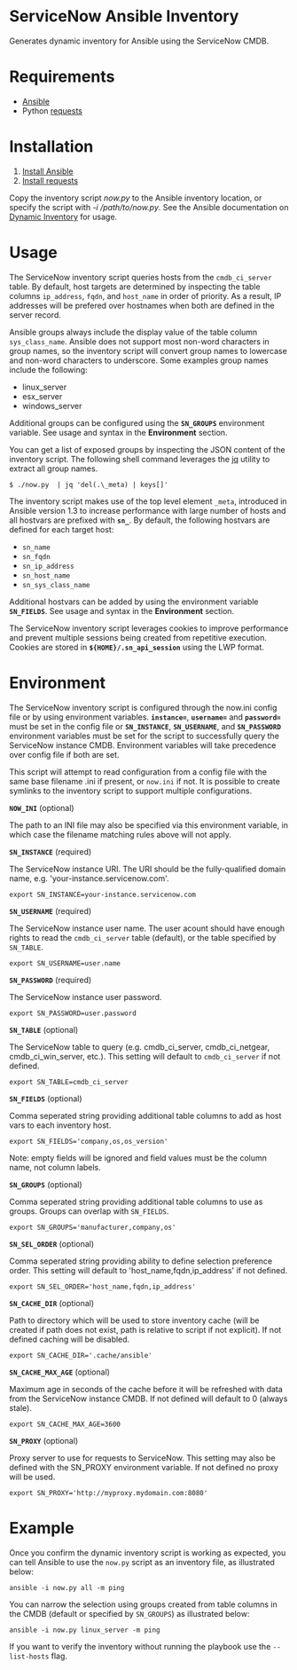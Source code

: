 # ServiceNow Ansible Inventory 
Generates dynamic inventory for Ansible using the ServiceNow CMDB.

# Requirements
- [Ansible](http://docs.ansible.com/intro_getting_started.html)
- Python [requests](http://docs.python-requests.org/en/master/)

# Installation

1. [Install Ansible](http://docs.ansible.com/ansible/intro_installation.html)
2. [Install requests](http://docs.python-requests.org/en/master/user/install/)

Copy the inventory script _now.py_ to the Ansible inventory location, or specify the script with _-i /path/to/now.py_. See the Ansible documentation on [Dynamic Inventory](http://docs.ansible.com/ansible/intro_dynamic_inventory.html#using-inventory-directories-and-multiple-inventory-sources) for usage.

# Usage

The ServiceNow inventory script queries hosts from the `cmdb_ci_server` table. By default, host targets are determined by inspecting the table columns `ip_address`, `fqdn`, and `host_name` in order of priority.  As a result, IP addresses will be prefered over hostnames when both are defined in the server record.

Ansible groups always include the display value of the table column `sys_class_name`. Ansible does not support most non-word characters in group names, so the inventory script will convert group names to lowercase and non-word characters to underscore. Some examples group names include the following:

* linux_server
* esx_server
* windows_server

Additional groups can be configured using the **`SN_GROUPS`** environment variable. See usage and syntax in the **Environment** section.

You can get a list of exposed groups by inspecting the JSON content of the inventory script. The following shell command leverages the [jq](https://stedolan.github.io/jq/) utility to extract all group names. 

    $ ./now.py  | jq 'del(.\_meta) | keys[]'

The inventory script makes use of the top level element `_meta`, introduced in Ansible version 1.3 to increase performance with large number of hosts and all hostvars are prefixed with **`sn_`**. By default, the following hostvars are defined for each target host:

* `sn_name`
* `sn_fqdn`
* `sn_ip_address`
* `sn_host_name`
* `sn_sys_class_name`

Additional hostvars can be added by using the environment variable **`SN_FIELDS`**.  See usage and syntax in the **Environment** section.

The ServiceNow inventory script leverages cookies to improve performance and prevent multiple sessions being created from repetitive execution. Cookies are stored in **`${HOME}/.sn_api_session`** using the LWP format.

# Environment

The ServiceNow inventory script is configured through the now.ini config file or by using environment variables.  **`instance=`**, **`username=`** and **`password=`** must be set in the config file or **`SN_INSTANCE`**, **`SN_USERNAME`**, and **`SN_PASSWORD`** environment variables must be set for the script to successfully query the ServiceNow instance CMDB. Environment variables will take precedence over config file if both are set. 

This script will attempt to read configuration from a config file with the same base filename .ini if present, or `now.ini` if not.  It is possible to create symlinks to the inventory script to support multiple configurations.

**`NOW_INI`** (optional)

The path to an INI file may also be specified via this environment variable, in which case the filename matching rules above will not apply.

**`SN_INSTANCE`** (required)

The ServiceNow instance URI. The URI should be the fully-qualified domain name, e.g. 'your-instance.servicenow.com'.

    export SN_INSTANCE=your-instance.servicenow.com


**`SN_USERNAME`** (required)

The ServiceNow instance user name. The user acount should have enough rights to read the `cmdb_ci_server` table (default), or the table specified by `SN_TABLE`.

    export SN_USERNAME=user.name


**`SN_PASSWORD`** (required)

The ServiceNow instance user password.

    export SN_PASSWORD=user.password


**`SN_TABLE`** (optional)

The ServiceNow table to query (e.g. cmdb_ci_server, cmdb_ci_netgear, cmdb_ci_win_server, etc.).  This setting will default to `cmdb_ci_server` if not defined.

    export SN_TABLE=cmdb_ci_server


**`SN_FIELDS`** (optional)

Comma seperated string providing additional table columns to add as host vars to each inventory host.

    export SN_FIELDS='company,os,os_version'

Note: empty fields will be ignored and field values must be the column name, not column labels.


**`SN_GROUPS`** (optional)

Comma seperated string providing additional table columns to use as groups. Groups can overlap with `SN_FIELDS`.

    export SN_GROUPS='manufacturer,company,os'

**`SN_SEL_ORDER`** (optional)

Comma seperated string providing ability to define selection preference order. This setting will default to 'host_name,fqdn,ip_address' if not defined.

    export SN_SEL_ORDER='host_name,fqdn,ip_address'

**`SN_CACHE_DIR`** (optional)

Path to directory which will be used to store inventory cache (will be created if path does not exist, path is relative to script if not explicit). If not defined caching will be disabled.

    export SN_CACHE_DIR='.cache/ansible'

**`SN_CACHE_MAX_AGE`** (optional)

Maximum age in seconds of the cache before it will be refreshed with data from the ServiceNow instance CMDB. If not defined will default to 0 (always stale).

    export SN_CACHE_MAX_AGE=3600

**`SN_PROXY`** (optional)

Proxy server to use for requests to ServiceNow. This setting may also be defined with the SN_PROXY environment variable. If not defined no proxy will be used.

    export SN_PROXY='http://myproxy.mydomain.com:8080'



# Example

Once you confirm the dynamic inventory script is working as expected, you can tell Ansible to use the `now.py` script as an inventory file, as illustrated below:

    ansible -i now.py all -m ping

You can narrow the selection using groups created from table columns in the CMDB (default or specified by `SN_GROUPS`) as illustrated below:

    ansible -i now.py linux_server -m ping

If you want to verify the inventory without running the playbook use the `--list-hosts` flag.
